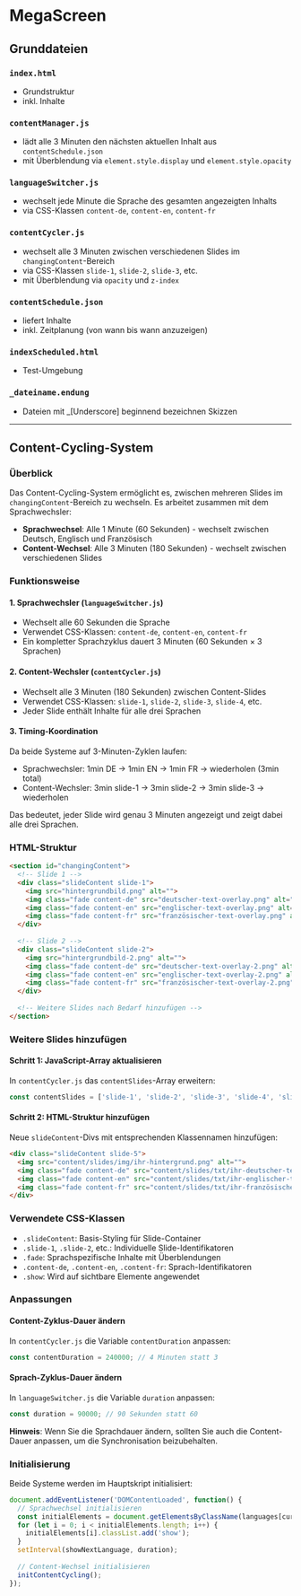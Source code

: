 # MegaScreen

## Grunddateien

### `index.html`
- Grundstruktur
- inkl. Inhalte

### `contentManager.js`
- lädt alle 3 Minuten den nächsten aktuellen Inhalt aus `contentSchedule.json` 
- mit Überblendung via `element.style.display` und `element.style.opacity`

### `languageSwitcher.js`
- wechselt jede Minute die Sprache des gesamten angezeigten Inhalts 
- via CSS-Klassen `content-de`, `content-en`, `content-fr`

### `contentCycler.js`
- wechselt alle 3 Minuten zwischen verschiedenen Slides im `changingContent`-Bereich
- via CSS-Klassen `slide-1`, `slide-2`, `slide-3`, etc.
- mit Überblendung via `opacity` und `z-index`

### `contentSchedule.json`
- liefert Inhalte 
- inkl. Zeitplanung (von wann bis wann anzuzeigen)

### `indexScheduled.html`
- Test-Umgebung

### `_dateiname.endung`
- Dateien mit _[Underscore] beginnend bezeichnen Skizzen

---

## Content-Cycling-System

### Überblick
Das Content-Cycling-System ermöglicht es, zwischen mehreren Slides im `changingContent`-Bereich zu wechseln. Es arbeitet zusammen mit dem Sprachwechsler:

- **Sprachwechsel**: Alle 1 Minute (60 Sekunden) - wechselt zwischen Deutsch, Englisch und Französisch
- **Content-Wechsel**: Alle 3 Minuten (180 Sekunden) - wechselt zwischen verschiedenen Slides

### Funktionsweise

#### 1. Sprachwechsler (`languageSwitcher.js`)
- Wechselt alle 60 Sekunden die Sprache
- Verwendet CSS-Klassen: `content-de`, `content-en`, `content-fr`
- Ein kompletter Sprachzyklus dauert 3 Minuten (60 Sekunden × 3 Sprachen)

#### 2. Content-Wechsler (`contentCycler.js`)
- Wechselt alle 3 Minuten (180 Sekunden) zwischen Content-Slides
- Verwendet CSS-Klassen: `slide-1`, `slide-2`, `slide-3`, `slide-4`, etc.
- Jeder Slide enthält Inhalte für alle drei Sprachen

#### 3. Timing-Koordination
Da beide Systeme auf 3-Minuten-Zyklen laufen:
- Sprachwechsler: 1min DE → 1min EN → 1min FR → wiederholen (3min total)
- Content-Wechsler: 3min slide-1 → 3min slide-2 → 3min slide-3 → wiederholen

Das bedeutet, jeder Slide wird genau 3 Minuten angezeigt und zeigt dabei alle drei Sprachen.

### HTML-Struktur

```html
<section id="changingContent">
  <!-- Slide 1 -->
  <div class="slideContent slide-1">
    <img src="hintergrundbild.png" alt="">
    <img class="fade content-de" src="deutscher-text-overlay.png" alt="">
    <img class="fade content-en" src="englischer-text-overlay.png" alt="">
    <img class="fade content-fr" src="französischer-text-overlay.png" alt="">
  </div>
  
  <!-- Slide 2 -->
  <div class="slideContent slide-2">
    <img src="hintergrundbild-2.png" alt="">
    <img class="fade content-de" src="deutscher-text-overlay-2.png" alt="">
    <img class="fade content-en" src="englischer-text-overlay-2.png" alt="">
    <img class="fade content-fr" src="französischer-text-overlay-2.png" alt="">
  </div>
  
  <!-- Weitere Slides nach Bedarf hinzufügen -->
</section>
```

### Weitere Slides hinzufügen

#### Schritt 1: JavaScript-Array aktualisieren
In `contentCycler.js` das `contentSlides`-Array erweitern:
```javascript
const contentSlides = ['slide-1', 'slide-2', 'slide-3', 'slide-4', 'slide-5']; // Weitere nach Bedarf
```

#### Schritt 2: HTML-Struktur hinzufügen
Neue `slideContent`-Divs mit entsprechenden Klassennamen hinzufügen:
```html
<div class="slideContent slide-5">
  <img src="content/slides/img/ihr-hintergrund.png" alt="">
  <img class="fade content-de" src="content/slides/txt/ihr-deutscher-text.png" alt="">
  <img class="fade content-en" src="content/slides/txt/ihr-englischer-text.png" alt="">
  <img class="fade content-fr" src="content/slides/txt/ihr-französischer-text.png" alt="">
</div>
```

### Verwendete CSS-Klassen

- `.slideContent`: Basis-Styling für Slide-Container
- `.slide-1`, `.slide-2`, etc.: Individuelle Slide-Identifikatoren
- `.fade`: Sprachspezifische Inhalte mit Überblendungen
- `.content-de`, `.content-en`, `.content-fr`: Sprach-Identifikatoren
- `.show`: Wird auf sichtbare Elemente angewendet

### Anpassungen

#### Content-Zyklus-Dauer ändern
In `contentCycler.js` die Variable `contentDuration` anpassen:
```javascript
const contentDuration = 240000; // 4 Minuten statt 3
```

#### Sprach-Zyklus-Dauer ändern
In `languageSwitcher.js` die Variable `duration` anpassen:
```javascript
const duration = 90000; // 90 Sekunden statt 60
```

**Hinweis**: Wenn Sie die Sprachdauer ändern, sollten Sie auch die Content-Dauer anpassen, um die Synchronisation beizubehalten.

### Initialisierung

Beide Systeme werden im Hauptskript initialisiert:
```javascript
document.addEventListener('DOMContentLoaded', function() {
  // Sprachwechsel initialisieren
  const initialElements = document.getElementsByClassName(languages[currentIndex]);
  for (let i = 0; i < initialElements.length; i++) {
    initialElements[i].classList.add('show');
  }
  setInterval(showNextLanguage, duration);
  
  // Content-Wechsel initialisieren
  initContentCycling();
});
```